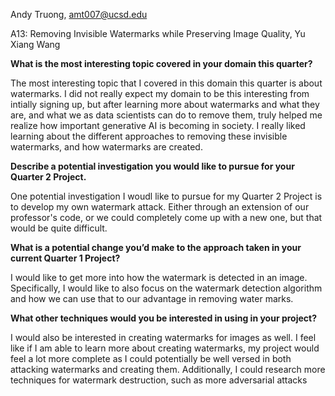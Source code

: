 Andy Truong, amt007@ucsd.edu

A13: Removing Invisible Watermarks while Preserving Image Quality, Yu Xiang Wang

**What is the most interesting topic covered in your domain this quarter?**

  The most interesting topic that I covered in this domain this quarter is about watermarks. I did not really expect my domain to be this interesting from intially signing up, but after learning more about watermarks and what they are, and what we as data scientists can do to remove them, truly helped me realize how important generative AI is becoming in society. I really liked learning about the different approaches to removing these invisible watermarks, and how watermarks are created.

**Describe a potential investigation you would like to pursue for your Quarter 2 Project.**

One potential investigation I woudl like to pursue for my Quarter 2 Project is to develop my own watermark attack. Either through an extension of our professor's code, or we could completely come up with a new one, but that would be quite difficult. 

**What is a potential change you’d make to the approach taken in your current Quarter 1 Project?**

I would like to get more into how the watermark is detected in an image. Specifically, I would like to also focus on the watermark detection algorithm and how we can use that to our advantage in removing water marks.

**What other techniques would you be interested in using in your project?**

I would also be interested in creating watermarks for images as well. I feel like if I am able to learn more about creating watermarks, my project would feel a lot more complete as I could potentially be well versed in both attacking watermarks and creating them. Additionally, I could research more techniques for watermark destruction, such as more adversarial attacks


